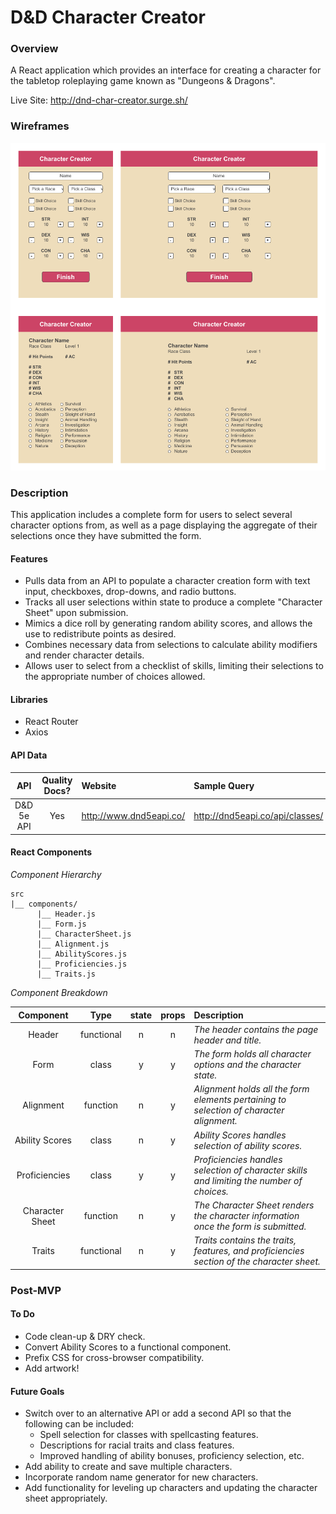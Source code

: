 # **D&D Character Creator**

### Overview

A React application which provides an interface for creating a character for the tabletop roleplaying game known as "Dungeons & Dragons".

Live Site: http://dnd-char-creator.surge.sh/

### Wireframes


![](/images/wireframes.png)


### Description

This application includes a complete form for users to select several character options from, as well as a page displaying the aggregate of their selections once they have submitted the form.

#### Features

- Pulls data from an API to populate a character creation form with text input, checkboxes, drop-downs, and radio buttons.
- Tracks all user selections within state to produce a complete "Character Sheet" upon submission.
- Mimics a dice roll by generating random ability scores, and allows the use to redistribute points as desired.
- Combines necessary data from selections to calculate ability modifiers and render character details.
- Allows user to select from a checklist of skills, limiting their selections to the appropriate number of choices allowed.

#### Libraries

 - React Router
 - Axios

#### API Data

|    API     | Quality Docs? | Website       | Sample Query                            |
| :--------: | :-----------: | :------------ | :-------------------------------------- |
| D&D 5e API | Yes | http://www.dnd5eapi.co/ | http://dnd5eapi.co/api/classes/

#### React Components

_Component Hierarchy_

```
src
|__ components/
      |__ Header.js
      |__ Form.js
      |__ CharacterSheet.js
      |__ Alignment.js
      |__ AbilityScores.js
      |__ Proficiencies.js
      |__ Traits.js
```

_Component Breakdown_


|  Component   |    Type    | state | props | Description                                                      |
| :----------: | :--------: | :---: | :---: | :--------------------------------------------------------------- |
|    Header    | functional |   n   |   n   | _The header contains the page header and title._               |
|  Form  | class |   y   |   y   | _The form holds all character options and the character state._       |
|  Alignment  | function |   n   |   y   | _Alignment holds all the form elements pertaining to selection of character alignment._       |
|   Ability Scores    |   class    |   n   |   y   | _Ability Scores handles selection of ability scores._      |
| Proficiencies | class |   y   |   y   | _Proficiencies handles selection of character skills and limiting the number of choices._                 |
| Character Sheet | function |   n   |   y   | _The Character Sheet renders the character information once the form is submitted._                 |
|    Traits    | functional |   n   |   y   | _Traits contains the traits, features, and proficiencies section of the character sheet._ |


### Post-MVP

#### To Do
- Code clean-up & DRY check.
- Convert Ability Scores to a functional component.
- Prefix CSS for cross-browser compatibility.
- Add artwork!


#### Future Goals

- Switch over to an alternative API or add a second API so that the following can be included:
  - Spell selection for classes with spellcasting features.
  - Descriptions for racial traits and class features.
  - Improved handling of ability bonuses, proficiency selection, etc.
- Add ability to create and save multiple characters.
- Incorporate random name generator for new characters.
- Add functionality for leveling up characters and updating the character sheet appropriately.
